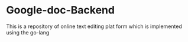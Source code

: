 # Google-doc-Backend
This is a repository of online text editing plat form which is implemented using the go-lang
